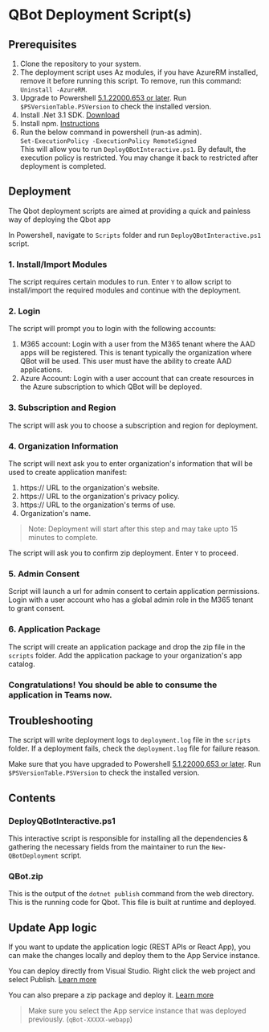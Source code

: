 # QBot Deployment Script(s)

## Prerequisites
1. Clone the repository to your system.
2. The deployment script uses Az modules, if you have AzureRM installed, remove it before running this script.
To remove, run this command: `Uninstall -AzureRM`.
3. Upgrade to Powershell [5.1.22000.653 or later](https://docs.microsoft.com/en-us/powershell/scripting/install/installing-powershell-on-windows?view=powershell-7.2). Run `$PSVersionTable.PSVersion` to check the installed version.
4. Install .Net 3.1 SDK. [Download](https://dotnet.microsoft.com/en-us/download/dotnet/3.1)
5. Install npm. [Instructions](https://docs.npmjs.com/cli/v8/configuring-npm/install)
6. Run the below command in powershell (run-as admin).</br>
`Set-ExecutionPolicy -ExecutionPolicy RemoteSigned` </br> This will allow you to run `DeployQBotInteractive.ps1`. By default, the execution policy is restricted. You may change it back to restricted after deployment is completed. 

## Deployment
The Qbot deployment scripts are aimed at providing a quick and painless way of deploying the Qbot app

In Powershell, navigate to `Scripts` folder and run `DeployQBotInteractive.ps1` script.

### 1. Install/Import Modules
The script requires certain modules to run. Enter `Y` to allow script to install/import the required modules and continue with the deployment.

### 2. Login
The script will prompt you to login with the following accounts:
1. M365 account: Login with a user from the M365 tenant where the AAD apps will be registered. This is tenant typically the organization where QBot will be used. This user must have the ability to create AAD applications.
2. Azure Account: Login with a user account that can create resources in the Azure subscription to which QBot will be deployed.

### 3. Subscription and Region
The script will ask you to choose a subscription and region for deployment.

### 4. Organization Information
The script will next ask you to enter organization's information that will be used to create application manifest:
1. https:// URL to the organization's website.
2. https:// URL to the organization's privacy policy.
3. https:// URL to the organization's terms of use.
4. Organization's name.

> Note: Deployment will start after this step and may take upto 15 minutes to complete.

The script will ask you to confirm zip deployment. Enter `Y` to proceed.

### 5. Admin Consent
Script will launch a url for admin consent to certain application permissions. Login with a user account who has a global admin role in the M365 tenant to grant consent.

### 6. Application Package
The script will create an application package and drop the zip file in the `scripts` folder. Add the application package to your organization's app catalog.

### Congratulations! You should be able to consume the application in Teams now.

## Troubleshooting
The script will write deployment logs to `deployment.log` file in the `scripts` folder. If a deployment fails, check the `deployment.log` file for failure reason.

Make sure that you have upgraded to Powershell [5.1.22000.653 or later](https://docs.microsoft.com/en-us/powershell/scripting/install/installing-powershell-on-windows?view=powershell-7.2). Run `$PSVersionTable.PSVersion` to check the installed version.

## Contents

### DeployQBotInteractive.ps1
This interactive script is responsible for installing all the dependencies & gathering the necessary fields from the maintainer to run the `New-QBotDeployment` script.

### QBot.zip
This is the output of the `dotnet publish` command from the web directory. This is the running code for Qbot. 
This file is built at runtime and deployed.

## Update App logic
If you want to update the application logic (REST APIs or React App), you can make the changes locally and deploy them to the App Service instance.

You can deploy directly from Visual Studio. Right click the web project and select Publish. [Learn more](https://docs.microsoft.com/en-us/troubleshoot/azure/general/web-apps-deployment-faqs)

You can also prepare a zip package and deploy it. [Learn more](https://docs.microsoft.com/en-us/azure/app-service/deploy-run-package)

> Make sure you select the App service instance that was deployed previously. (`qBot-XXXXX-webapp`)